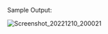 Sample Output:

![Screenshot_20221210_200021](https://user-images.githubusercontent.com/77055902/206860955-7af05ba1-0a79-429f-b11a-dab7e9d268de.png)
